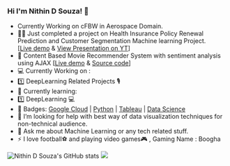 ### Hi I'm Nithin D Souza! :wave:
- Currently Working on cFBW in Aerospace Domain.
- :man_health_worker: Just completed a project on Health Insurance Policy Renewal Prediction and Customer Segmentation Machine learning Project.     
      [[Live demo](https://health-insurance-renewal-pred.herokuapp.com/) & [View Presentation on YT](https://youtu.be/9Ymq7WSuXDE)]
- :movie_camera: Content Based Movie Recommender System with sentiment analysis using AJAX [[Live demo](https://hollywoodmovie.herokuapp.com/) & [Source code](https://github.com/nithindsouza/Movie-Recommendation-System-with-sentimemtal-analysis)]
- :computer: Currently Working on : 
- :one: DeepLearning Related Projects 🎙️
- 🌱 Currently learning: 
- 1️⃣ DeepLearning 💻
- :beginner: Badges: [Google Cloud](https://www.qwiklabs.com/public_profiles/51e1849c-947a-4592-82ea-7b15a917ea3d) | [Python](https://www.credly.com/badges/6c82c377-838b-459a-bfd0-207c3d81b70a) | [Tableau](https://www.linkedin.com/posts/nithinsouza_tableau-360digitmg-datavisualization-activity-6832953205467570176-HAjj) | [Data Science](https://www.linkedin.com/posts/nithinsouza_activity-6828296297804648448-_F4I)
- 🤔 I’m looking for help with best way of data visualization techniques for non-technical audience.
- 💬 Ask me about Machine Learning or any tech related stuff.
- ⚡ I love football:soccer: and playing video games:video_game: , Gaming Name : Boogha

![Nithin D Souza's GitHub stats](https://github-readme-stats.vercel.app/api?username=nithindsouza&show_icons=true&theme=radical)
<img src= "https://github-readme-stats.vercel.app/api/top-langs/?username=nithindsouza&&show_icons=true&title_color=ffffff&icon_color=bb2acf&text_color=daf7dc&bg_color=151515">
